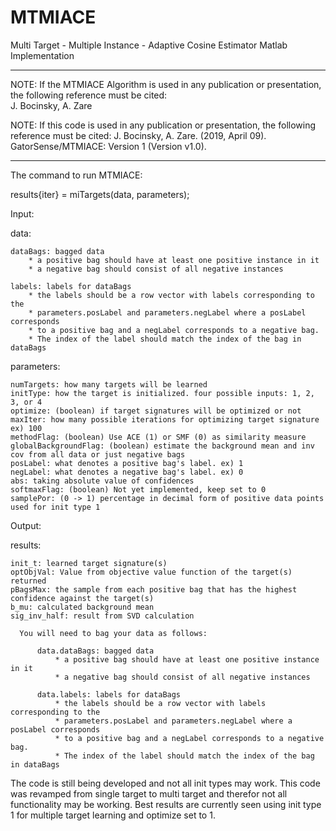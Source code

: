 # MTMIACE
Multi Target - Multiple Instance - Adaptive Cosine Estimator 
Matlab Implementation

****************************************************************

NOTE: If the MTMIACE Algorithm is used in any publication or presentation, the following reference must be cited:  
J. Bocinsky, A. Zare

NOTE: If this code is used in any publication or presentation, the following reference must be cited:
J. Bocinsky, A. Zare. (2019, April 09). GatorSense/MTMIACE: Version 1 (Version v1.0).

****************************************************************


The command to run MTMIACE:

results{iter} = miTargets(data, parameters);

Input: 

data:

    dataBags: bagged data
        * a positive bag should have at least one positive instance in it
        * a negative bag should consist of all negative instances

    labels: labels for dataBags
        * the labels should be a row vector with labels corresponding to the 
        * parameters.posLabel and parameters.negLabel where a posLabel corresponds
        * to a positive bag and a negLabel corresponds to a negative bag.
        * The index of the label should match the index of the bag in dataBags

parameters:
    
    numTargets: how many targets will be learned
    initType: how the target is initialized. four possible inputs: 1, 2, 3, or 4
    optimize: (boolean) if target signatures will be optimized or not
    maxIter: how many possible iterations for optimizing target signature ex) 100
    methodFlag: (boolean) Use ACE (1) or SMF (0) as similarity measure    
    globalBackgroundFlag: (boolean) estimate the background mean and inv cov from all data or just negative bags
    posLabel: what denotes a positive bag's label. ex) 1
    negLabel: what denotes a negative bag's label. ex) 0
    abs: taking absolute value of confidences
    softmaxFlag: (boolean) Not yet implemented, keep set to 0
    samplePor: (0 -> 1) percentage in decimal form of positive data points used for init type 1



Output:

results:
    
    init_t: learned target signature(s)
    optObjVal: Value from objective value function of the target(s) returned
    pBagsMax: the sample from each positive bag that has the highest confidence against the target(s)
    b_mu: calculated background mean
    sig_inv_half: result from SVD calculation

      You will need to bag your data as follows:

          data.dataBags: bagged data
              * a positive bag should have at least one positive instance in it
              * a negative bag should consist of all negative instances

          data.labels: labels for dataBags
              * the labels should be a row vector with labels corresponding to the
              * parameters.posLabel and parameters.negLabel where a posLabel corresponds
              * to a positive bag and a negLabel corresponds to a negative bag.
              * The index of the label should match the index of the bag in dataBags
            
The code is still being developed and not all init types may work. This code was revamped from single target to multi target and therefor not all functionality may be working.
Best results are currently seen using init type 1 for multiple target learning and optimize set to 1.